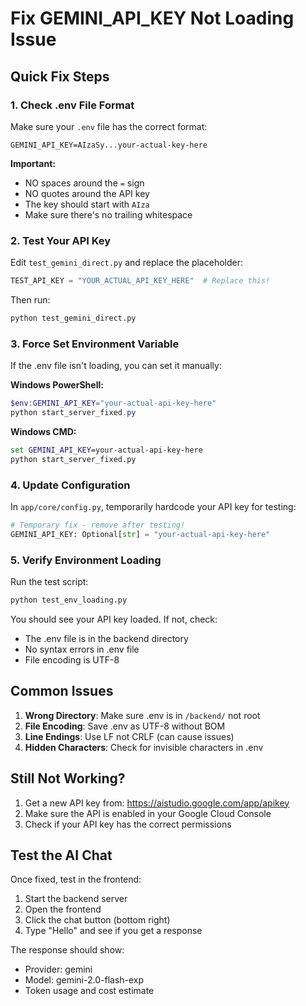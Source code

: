 # Fix GEMINI_API_KEY Not Loading Issue

## Quick Fix Steps

### 1. Check .env File Format
Make sure your `.env` file has the correct format:
```
GEMINI_API_KEY=AIzaSy...your-actual-key-here
```

**Important:**
- NO spaces around the `=` sign
- NO quotes around the API key
- The key should start with `AIza`
- Make sure there's no trailing whitespace

### 2. Test Your API Key
Edit `test_gemini_direct.py` and replace the placeholder:
```python
TEST_API_KEY = "YOUR_ACTUAL_API_KEY_HERE"  # Replace this!
```

Then run:
```bash
python test_gemini_direct.py
```

### 3. Force Set Environment Variable
If the .env file isn't loading, you can set it manually:

**Windows PowerShell:**
```powershell
$env:GEMINI_API_KEY="your-actual-api-key-here"
python start_server_fixed.py
```

**Windows CMD:**
```cmd
set GEMINI_API_KEY=your-actual-api-key-here
python start_server_fixed.py
```

### 4. Update Configuration
In `app/core/config.py`, temporarily hardcode your API key for testing:
```python
# Temporary fix - remove after testing!
GEMINI_API_KEY: Optional[str] = "your-actual-api-key-here"
```

### 5. Verify Environment Loading
Run the test script:
```bash
python test_env_loading.py
```

You should see your API key loaded. If not, check:
- The .env file is in the backend directory
- No syntax errors in .env file
- File encoding is UTF-8

## Common Issues

1. **Wrong Directory**: Make sure .env is in `/backend/` not root
2. **File Encoding**: Save .env as UTF-8 without BOM
3. **Line Endings**: Use LF not CRLF (can cause issues)
4. **Hidden Characters**: Check for invisible characters in .env

## Still Not Working?

1. Get a new API key from: https://aistudio.google.com/app/apikey
2. Make sure the API is enabled in your Google Cloud Console
3. Check if your API key has the correct permissions

## Test the AI Chat

Once fixed, test in the frontend:
1. Start the backend server
2. Open the frontend
3. Click the chat button (bottom right)
4. Type "Hello" and see if you get a response

The response should show:
- Provider: gemini
- Model: gemini-2.0-flash-exp
- Token usage and cost estimate 